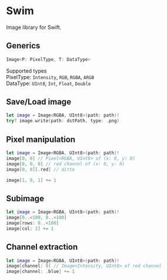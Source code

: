 # Swim
Image library for Swift.

## Generics
```swift
Image<P: PixelType, T: DataType>
```

Supported types  
PixelType: `Intensity`, `RGB`, `RGBA`, `ARGB`  
DataType: `UInt8`, `Int`, `Float`, `Double`  

## Save/Load image
```swift
let image = Image<RGBA, UInt8>(path: path)!
try? image.write(path: dstPath, type: .png)
```

## Pixel manipulation
```swift
let image = Image<RGBA, UInt8>(path: path)!
image[0, 0] // Pixel<RGBA, UInt8> of (x: 0, y: 0)
image[0, 0, 0] // red channel of (x: 0, y: 0)
image[0, 0][.red] // ditto

image[1, 0, 1] += 1
```

## Subimage
```swift
let image = Image<RGBA, UInt8>(path: path)!
image[0..<100, 0..<100]
image[rows: 0..<100]
image[col: 2] += 1
```

## Channel extraction
```swift
let image = Image<RGBA, UInt8>(path: path)!
image[channel: 0] // Image<Intensity, UInt8> of red channel
image[channel: .blue] += 1
```